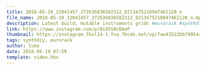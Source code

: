```yaml
---
title: 2018-05-19_32041457_372636836582312_8213475210947461120_n
file_name: 2018-05-19_32041457_372636836582312_8213475210947461120_n.mp4
description: Latest build, mutable instruments grids #eurorack #synthdiy
link: https://www.instagram.com/p/Bi85S0cBAeP
thumbnail: https://instagram.fkul14-1.fna.fbcdn.net/vp/fae43512bb79954a8071460e93763d24/5B73D5EF/t51.2885-15/sh0.08/e35/s640x640/31941468_844191642440019_4011946616394088448_n.jpg?ig_cache_key=MTc4MjU1MTUzNDQzODE4ODk0Mw%3D%3D.2
tags: synthdiy, eurorack
author: luke
date: 2018-05-19 07:59
template: video.hbs
---
```

